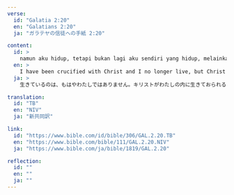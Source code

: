 ```yaml
---
verse:
  id: "Galatia 2:20"
  en: "Galatians 2:20"
  ja: "ガラテヤの信徒への手紙 2:20"

content:
  id: >
    namun aku hidup, tetapi bukan lagi aku sendiri yang hidup, melainkan Kristus yang hidup di dalam aku. Dan hidupku yang kuhidupi sekarang di dalam daging, adalah hidup oleh iman dalam Anak Allah yang telah mengasihi aku dan menyerahkan diri-Nya untuk aku.
  en: >
    I have been crucified with Christ and I no longer live, but Christ lives in me. The life I now live in the body, I live by faith in the Son of God, who loved me and gave himself for me.
  ja: >
    生きているのは、もはやわたしではありません。キリストがわたしの内に生きておられるのです。わたしが今、肉において生きているのは、わたしを愛し、わたしのために身を献げられた神の子に対する信仰によるものです。

translation:
  id: "TB"
  en: "NIV"
  ja: "新共同訳"

link:
  id: "https://www.bible.com/id/bible/306/GAL.2.20.TB"
  en: "https://www.bible.com/bible/111/GAL.2.20.NIV"
  ja: "https://www.bible.com/ja/bible/1819/GAL.2.20"

reflection:
  id: ""
  en: ""
  ja: ""
---
```

